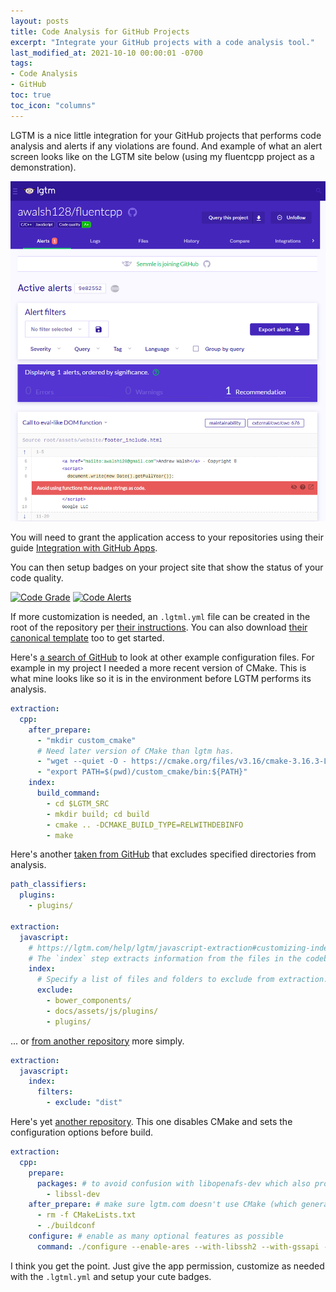 ```yaml
---
layout: posts
title: Code Analysis for GitHub Projects
excerpt: "Integrate your GitHub projects with a code analysis tool."
last_modified_at: 2021-10-10 00:00:01 -0700
tags:
- Code Analysis
- GitHub
toc: true
toc_icon: "columns"
---
```


LGTM is a nice little integration for your GitHub projects that performs code analysis and alerts if any violations are found. And example of what an alert screen looks like on the LGTM site below (using my fluentcpp project as a demonstration).

![Example LGTM Alert Screen](/assets/img/2021-10-10-integrating-lgtm/alert_screen.png)

You will need to grant the application access to your repositories using their guide [Integration with GitHub Apps](https://lgtm.com/help/lgtm/github-apps-integration).

You can then setup badges on your project site that show the status of your code quality.

[![Code Grade](https://img.shields.io/lgtm/grade/cpp/g/awalsh128/fluentcpp.svg?logo=lgtm&logoWidth=18)](https://lgtm.com/projects/g/awalsh128/fluentcpp/context:cpp)
[![Code Alerts](https://img.shields.io/lgtm/alerts/g/awalsh128/fluentcpp.svg?logo=lgtm&logoWidth=18)](https://lgtm.com/projects/g/awalsh128/fluentcpp/alerts/)

If more customization is needed, an ``.lgtml.yml`` file can be created in the root of the repository per [their instructions](https://lgtm.com/help/lgtm/lgtm.yml-configuration-file). You can also download [their canonical template](https://lgtm.com/static/downloads/lgtm.template.yml) too to get started.

Here's [a search of GitHub](https://github.com/search?q=filename%3A.lgtm.yml&type=Code) to look at other example configuration files. For example in my project I needed a more recent version of CMake. This is what mine looks like so it is in the environment before LGTM performs its analysis.

```yml
extraction:
  cpp:
    after_prepare:
      - "mkdir custom_cmake"
      # Need later version of CMake than lgtm has.
      - "wget --quiet -O - https://cmake.org/files/v3.16/cmake-3.16.3-Linux-x86_64.tar.gz | tar --strip-components=1 -xz -C custom_cmake"
      - "export PATH=$(pwd)/custom_cmake/bin:${PATH}"
    index:
      build_command:
        - cd $LGTM_SRC
        - mkdir build; cd build
        - cmake .. -DCMAKE_BUILD_TYPE=RELWITHDEBINFO
        - make
```

Here's another [taken from GitHub](https://github.com/rafifm/olshop_ci4/blob/ce1b0095ab3e45e373f05d143374ad9a941054f4/public/themes/.lgtm.yml) that excludes specified directories from analysis.

```yml
path_classifiers:
  plugins:
    - plugins/

extraction:
  javascript:
    # https://lgtm.com/help/lgtm/javascript-extraction#customizing-index
    # The `index` step extracts information from the files in the codebase.
    index:
      # Specify a list of files and folders to exclude from extraction.
      exclude:
        - bower_components/
        - docs/assets/js/plugins/
        - plugins/
```

... or [from another repository](https://github.com/Johncrown56/News-App/blob/d7c3255d744036cf4d73655b2f3e3723cad3bdff/node_modules/regextras/lgtm.yml) more simply.

```yml
extraction:
  javascript:
    index:
      filters:
        - exclude: "dist"
```

Here's yet [another repository](https://github.com/CPTX1/Curl/blob/3027f06078f89232251eb1c921f6142894982ea1/curl-master/.lgtm.yml). This one disables CMake and sets the configuration options before build.

```yml
extraction:
  cpp:
    prepare:
      packages: # to avoid confusion with libopenafs-dev which also provides a des.h
        - libssl-dev
    after_prepare: # make sure lgtm.com doesn't use CMake (which generates and runs tests)
      - rm -f CMakeLists.txt
      - ./buildconf
    configure: # enable as many optional features as possible
      command: ./configure --enable-ares --with-libssh2 --with-gssapi --with-librtmp --with-libmetalink --with-libmetalink
```

I think you get the point. Just give the app permission, customize as needed with the ``.lgtml.yml`` and setup your cute badges.
